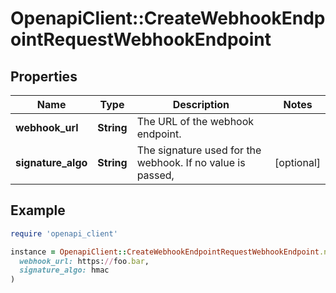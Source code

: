 # OpenapiClient::CreateWebhookEndpointRequestWebhookEndpoint

## Properties

| Name | Type | Description | Notes |
| ---- | ---- | ----------- | ----- |
| **webhook_url** | **String** | The URL of the webhook endpoint. |  |
| **signature_algo** | **String** | The signature used for the webhook. If no value is passed, | [optional] |

## Example

```ruby
require 'openapi_client'

instance = OpenapiClient::CreateWebhookEndpointRequestWebhookEndpoint.new(
  webhook_url: https://foo.bar,
  signature_algo: hmac
)
```

